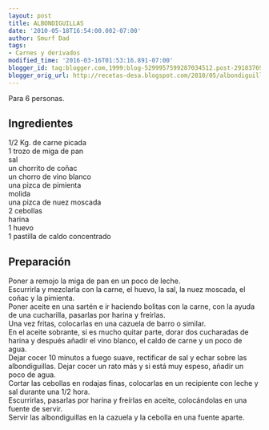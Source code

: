 ```yaml
---
layout: post
title: ALBONDIGUILLAS
date: '2010-05-18T16:54:00.002-07:00'
author: Smurf Dad
tags:
- Carnes y derivados
modified_time: '2016-03-16T01:53:16.891-07:00'
blogger_id: tag:blogger.com,1999:blog-5299957599287034512.post-2918376973761937865
blogger_orig_url: http://recetas-desa.blogspot.com/2010/05/albondiguillas.html
---
```


Para 6 personas.<br><h2>Ingredientes</h2><p>1/2 Kg. de carne picada<br/>1 trozo de miga de pan<br/>sal<br/>un chorrito de co&ntilde;ac<br/>un chorro de vino blanco<br/>una pizca de pimienta<br/>molida<br/>una pizca de nuez moscada<br/>2 cebollas<br/>harina<br/>1 huevo<br/>1 pastilla de caldo concentrado</p><h2>Preparaci&oacute;n</h2><p>Poner a remojo la miga de pan en un poco de leche.<br/>Escurrirla y mezclarla con la carne, el huevo, la sal, la nuez moscada, el co&ntilde;ac y la pimienta.<br/>Poner aceite en una sart&eacute;n e ir haciendo bolitas con la carne, con la ayuda de una cucharilla, pasarlas por harina y fre&iacute;rlas.<br/>Una vez fritas, colocarlas en una cazuela de barro o similar.<br/>En el aceite sobrante, si es mucho quitar parte, dorar dos cucharadas de harina y despu&eacute;s a&ntilde;adir el vino blanco, el caldo de carne y un poco de agua.<br/>Dejar cocer 10 minutos a fuego suave, rectificar de sal y echar sobre las albondiguillas. Dejar cocer un rato m&aacute;s y si est&aacute; muy espeso, a&ntilde;adir un poco de agua.<br/>Cortar las cebollas en rodajas finas, colocarlas en un recipiente con leche y sal durante una 1/2 hora.<br/>Escurrirlas, pasarlas por harina y fre&iacute;rlas en aceite, coloc&aacute;ndolas en una fuente de servir.<br/>Servir las albondiguillas en la cazuela y la cebolla en una fuente aparte.</p><br>